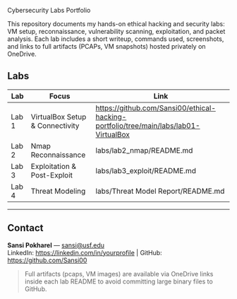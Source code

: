 Cybersecurity Labs Portfolio

This repository documents my hands-on ethical hacking and security labs: VM setup, reconnaissance, vulnerability scanning, exploitation, and packet analysis. Each lab includes a short writeup, commands used, screenshots, and links to full artifacts (PCAPs, VM snapshots) hosted privately on OneDrive.

## Labs
| Lab | Focus | Link |
|-----|-------|------|
| Lab 1 | VirtualBox Setup & Connectivity | https://github.com/Sansi00/ethical-hacking-portfolio/tree/main/labs/lab01-VirtualBox 
| Lab 2 | Nmap Reconnaissance | labs/lab2_nmap/README.md |
| Lab 3 | Exploitation & Post-Exploit | labs/lab3_exploit/README.md |
| Lab 4 | Threat Modeling | labs/Threat Model Report/README.md |

---

## Contact
**Sansi Pokharel** — sansi@usf.edu  
LinkedIn: https://linkedin.com/in/yourprofile | GitHub: https://github.com/Sansi00

> Full artifacts (pcaps, VM images) are available via OneDrive links inside each lab README to avoid committing large binary files to GitHub.
